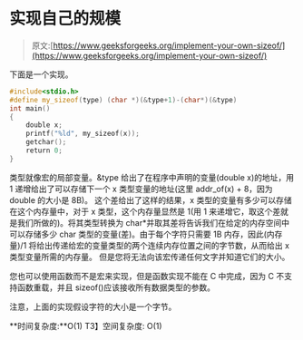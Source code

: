 # 实现自己的规模

> 原文:[https://www.geeksforgeeks.org/implement-your-own-sizeof/](https://www.geeksforgeeks.org/implement-your-own-sizeof/)

下面是一个实现。

```cpp
#include<stdio.h>
#define my_sizeof(type) (char *)(&type+1)-(char*)(&type)
int main()
{
    double x;
    printf("%ld", my_sizeof(x));
    getchar();
    return 0;
}
```

类型就像宏的局部变量。&type 给出了在程序中声明的变量(double x)的地址，用 1 递增给出了可以存储下一个 x 类型变量的地址(这里 addr_of(x) + 8，因为 double 的大小是 8B)。
这个差给出了这样的结果，x 类型的变量有多少可以存储在这个内存量中，对于 x 类型，这个内存量显然是 1(用 1 来递增它，取这个差就是我们所做的)。将其类型转换为 char*并取其差将告诉我们在给定的内存空间中可以存储多少 char 类型的变量(差)。由于每个字符只需要 1B 内存，因此(内存量)/1 将给出传递给宏的变量类型的两个连续内存位置之间的字节数，从而给出 x 类型变量所需的内存量。
但是您将无法向该宏传递任何文字并知道它们的大小。

您也可以使用函数而不是宏来实现，但是函数实现不能在 C 中完成，因为 C 不支持函数重载，并且 sizeof()应该接收所有数据类型的参数。

注意，上面的实现假设字符的大小是一个字节。

**时间复杂度:**O(1)
T3】空间复杂度: O(1)